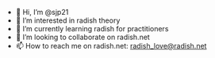 - 👋 Hi, I’m @sjp21
- 👀 I’m interested in radish theory
- 🌱 I’m currently learning radish for practitioners
- 💞️ I’m looking to collaborate on radish.net
- 📫 How to reach me on radish.net: radish_love@radish.net

<!---
sjp21/sjp21 is a ✨ special ✨ repository because its `README.md` (this file) appears on your GitHub profile.
You can click the Preview link to take a look at your changes.
--->
